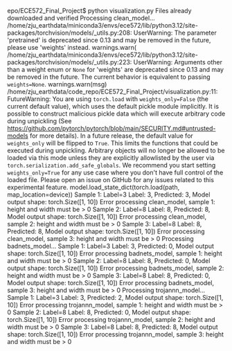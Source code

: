 epo/ECE572_Final_Project$ python visualization.py 
Files already downloaded and verified
Processing clean_model...
/home/zju_earthdata/miniconda3/envs/ece572/lib/python3.12/site-packages/torchvision/models/_utils.py:208: UserWarning: The parameter 'pretrained' is deprecated since 0.13 and may be removed in the future, please use 'weights' instead.
  warnings.warn(
/home/zju_earthdata/miniconda3/envs/ece572/lib/python3.12/site-packages/torchvision/models/_utils.py:223: UserWarning: Arguments other than a weight enum or `None` for 'weights' are deprecated since 0.13 and may be removed in the future. The current behavior is equivalent to passing `weights=None`.
  warnings.warn(msg)
/home/zju_earthdata/code_repo/ECE572_Final_Project/visualization.py:11: FutureWarning: You are using `torch.load` with `weights_only=False` (the current default value), which uses the default pickle module implicitly. It is possible to construct malicious pickle data which will execute arbitrary code during unpickling (See https://github.com/pytorch/pytorch/blob/main/SECURITY.md#untrusted-models for more details). In a future release, the default value for `weights_only` will be flipped to `True`. This limits the functions that could be executed during unpickling. Arbitrary objects will no longer be allowed to be loaded via this mode unless they are explicitly allowlisted by the user via `torch.serialization.add_safe_globals`. We recommend you start setting `weights_only=True` for any use case where you don't have full control of the loaded file. Please open an issue on GitHub for any issues related to this experimental feature.
  model.load_state_dict(torch.load(path, map_location=device))
Sample 1: Label=3
Label: 3, Predicted: 3, Model output shape: torch.Size([1, 10])
Error processing clean_model, sample 1: height and width must be > 0
Sample 2: Label=8
Label: 8, Predicted: 8, Model output shape: torch.Size([1, 10])
Error processing clean_model, sample 2: height and width must be > 0
Sample 3: Label=8
Label: 8, Predicted: 8, Model output shape: torch.Size([1, 10])
Error processing clean_model, sample 3: height and width must be > 0
Processing badnets_model...
Sample 1: Label=3
Label: 3, Predicted: 0, Model output shape: torch.Size([1, 10])
Error processing badnets_model, sample 1: height and width must be > 0
Sample 2: Label=8
Label: 8, Predicted: 0, Model output shape: torch.Size([1, 10])
Error processing badnets_model, sample 2: height and width must be > 0
Sample 3: Label=8
Label: 8, Predicted: 0, Model output shape: torch.Size([1, 10])
Error processing badnets_model, sample 3: height and width must be > 0
Processing trojannn_model...
Sample 1: Label=3
Label: 3, Predicted: 2, Model output shape: torch.Size([1, 10])
Error processing trojannn_model, sample 1: height and width must be > 0
Sample 2: Label=8
Label: 8, Predicted: 0, Model output shape: torch.Size([1, 10])
Error processing trojannn_model, sample 2: height and width must be > 0
Sample 3: Label=8
Label: 8, Predicted: 8, Model output shape: torch.Size([1, 10])
Error processing trojannn_model, sample 3: height and width must be > 0
